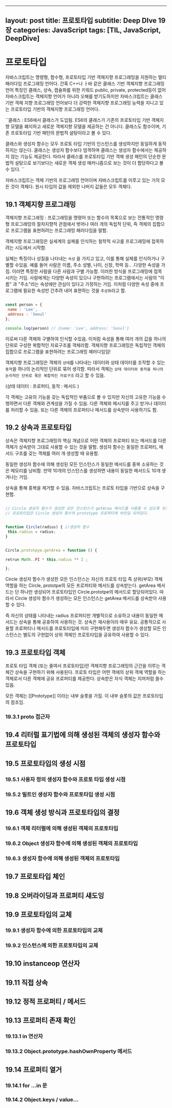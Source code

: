 
---
layout: post
title: 프로토타입
subtitle:  Deep DIve 19장
categories: JavaScript
tags: [TIL, JavaScript, DeepDive]
---


# 프로토타입

자바스크립트는 명령형, 함수형, 프로토타입 기반 객체지향 프로그래밍을 지원하는 멀티 패러다임 프로그래밍 언어다.
간혹 C++나 ㅏ바 같은 클래스 기반 객체지향 프로그래밍 언어 특징인 클래스, 상속, 캡슐화를 위한 키워드 public, private, protected등이 없어 자바스크립트는 객체지향 언어가 아니라
오해를 받기도하지만 자바스크립트는 클래스 기반 객체 지향 프로그래밍 언어보다 더 강력한 객체지향 프로그래밍 능력을 지니고 있는 프로토타입 기반의 객체지향 프로그래밍 언어다.


``클래스 : ES6에서 클래스가 도입됨. ES6의 클래스가 기존의 프로토타입 기반 객체지향 모델을 폐지하고 새로운 객체지향 모델을 제공하는 건 아니다. 클래스도 함수이며, 기존 프로토타입 기반 패턴의 문법적 설탕이라고 볼 수 있다.

클래스와 생성자 함수는 모두 프로토 타입 기반의 인스턴스를 생성하지만
동일하게 동작하지는 않는다. 클래스는 생성자 함수보다 엄격하며
클래스는 생성자 함수에서는 제공하지 않는 기능도 제공한다.
따라서 클래스를 프로토타입 기반 객체 생성 패턴의 단순한 문법적 설탕으로 보기보다는
새로운 객체 생성 매커니즘으로 보는 것이 더 합당하다고 볼수 있다.
``

자바스크립트는 객체 기반의 프로그래밍 언어이며 자바스크립트를 이루고 있는 거의 모든 것이 객체다. 원시 타입의 값을 제외한 나머지 값들은 모두 객체다.


## 19.1 객체지향 프로그래밍

객체지향 프로그래밍 : 프로그래밍을 명령어 또는 함수의 목록으로 보는 전통적인 명령형 프로그래밍의 절차지향적 관점에서 벗어나
여러 개의 독립적 단위, 즉 객체의 집합으로 프로그램을 표현하려는 프로그래밍 패러다임을 말함.

객체지향 프로그래밍은 실세계의 실체를 인식하는 철학적 사고를 프로그래밍에 접목하려는 시도에서 시작함.

실체는 특징이나 성질을 나타내는 `속성` 을 가지고 있고, 이를 통해 실체를 인식하거나 구별할 수있음.
예를 들어 사람은 이름, 주소 성별, 나이, 신장, 학력 등.. .다양한 속성을 가짐. 이러면 특정한 사람을 다른 사람과 구별 가능함.
이러한 방식을 프로그래밍에 접목 시키는 거임. 사람에게는 다양한 속성이 있으나 구현하려는 프로그램에서는 
사람의 "이름" 과 "주소"라는 속성에만 관심이 있다고 가정하는 거임. 
이처럼 다양한 속성 중에 프로그램에 필요한 속성만 간추려 내어 표현하는 것을 `추상화`라고 함.

```javascript

const person = {
 name : 'Lee',
 address : 'Seoul'
};

console.log(person) // {name: 'Lee', address: 'Seoul'}
```

이로써 다른 객체와 구별하여 인식할 수있음. 이처럼 속성을 통해 여러 개의 값을 하나의 단위로 구성한 복합적인 자료구조를 객체라함.
객체지향 프로그래밍은 독립적인 객체의 집합으로 프로그램을 표현하려는 프로그래밍 패러다임임!


객체지향 프로그래밍은 객체의 `상태`를 나타내는 데이터와 상태 데이터를 조작할 수 있는 `동작`을 하나의 논리적인 단위로 묶어 생각함.
따라서 객체는 `상태 데이터와 동작을 하나의 논리적인 단위로 묶은 복합적인 자료구조` 라고 할 수 있음.

(상태 데이터 : 프로퍼티, 동작 : 메서드 )

각 객체는 고유의 기능을 갖는 독립적인 부품으로 볼 수 있지만 자신의 고유한 기능을 수행하면서 다른 객체와 관계성을 가질 수 있음.
다른 객체와 메시지를 주고 받거나 데이터를 처리할 수 있음.
또는 다른 객체의 프로퍼티나 메서드를 상속받아 사용하기도 함.


## 19.2 상속과 프로토타입

상속은 객체지향 프로그래밍의 핵심 개념으로 어떤 객체의 프로퍼티 또는 메서드를 다른 객체가 상속받아 그대로 사용할 수 있는 것을 말함.
생성자 함수는 동일한 프로퍼티, 메서드 구조를 갖는 객체를 여러 개 생성할 때 유용함.

동일한 생성자 함수에 의해 생성된 모든 인스턴스가 동일한 메서드를 중복 소유하는 것은 메모리를 낭비함.
만약 10개의 인스턴스를 생성하면 내용이 동일한 메서드도 10개 생겨나는 거임.

상속을 통해 중복을 제거할 수 있음. 자바스크립트는 프로토 타입을 기반으로 상속을 구현함.


```javascript

// Circle 생성자 함수가 생성한 모든 인스턴스가 getArea 메서드를 사용할 수 있도록 프로토타입에 추가한다.
// 프로토타입은 Circle 생성자 함수의 prototype 프로퍼티에 바인딩 되어있다.


function Circle(radius) { //생성자 함수
 this.radius = radius;
}


Circle.prototpye.getArea = function () {

retrun Math..PI * this.radius ** 2 ;

};


```

Circle 생성자 함수가 생성한 모든 인스턴스는 자신의 프로토 타입 즉 상위(부모) 객체 역할을 하는 Circle, prototpe의 모든 프로퍼티와 메서드를 상속받는다.
getArea 메서드는 단 하나만 생성되어 프로토타입인 Circle.prototpe의 메서드로 할당되어있다.
따라서 Circle 생성자 함수가 생성하는 모든 인스턴스는 getArea 메서드를 상속받아 사용할 수 있다.

즉 자신의 상태를 나타내는 radius 프로퍼티만 개별적으로 소유하고 내용이 동일한 메서드는 상속을 통해 공휴하여 사용하는 것.
상속은 재사용이라 매우 유요. 공통적으로 사용할 프로퍼티나 메서드를 프로토타입에 미리 구현해두면
생성자 함수가 생성할 모든 인스턴스는 별도의 구현없이 상위 객체인 프로토타입을 공유하여 사용할 수 있다.

## 19.3 프로토타입 객체

프로토 타입 객체 (또는 줄여서 프로토타입)란 객체지향 프로그래밍의 근간을 이루는 객체간 상속을 구현하기 위해 사용된다.
프로토 타입은 어떤 객에의 상위 객체 역할을 하는 객체로서 다른 객체에 공유 프로퍼티를 제공한다. 상속받은 자식 객체는 지꺼처럼 쓸수 있음.

모든 객체는 [[Prototype]] 이라는 내부 슬롯을 가짐. 이 내부 슬롯의 값은 프로토타입의 참조임.


### 19.3.1 __proto__ 접근자

## 19.4 리터럴 표기법에 의해 생성된 객체의 생성자 함수와 프로토타입

## 19.5 프로토타입의 생성 시점

### 19.5.1 사용자 정의 생성자 함수와 프로토 타입 생성 시점
### 19.5.2 빌트인 생성자 함수와 프로토타입 생성 시점

## 19.6 객체 생성 방식과 프로토타입의 결정

### 19.6.1 객체 리터럴에 의해 생성된 객체의 프로토타입

### 19.6.2 Object 생성자 함수에 의해 생성된 객체의 프로토타입
### 19.6.3 생성자 함수에 의해 생성된 객체의 프로토타입

## 19.7 프로토타입 체인

## 19.8 오버라이딩과 프로퍼티 섀도잉

## 19.9 프로토타입의 교체

### 19.9.1 생성자 함수에 의한 프로토타입의 교체

### 19.9.2 인스턴스에 의한 프로토타입의 교체



## 19.10 instanceop 연산자

## 19.11 직접 상속

## 19.12 정적 프로퍼티 / 메서드

## 19.13 프로퍼티 존재 확인

### 19.13.1 in 연산자

### 19.13.2 Object.prototype.hashOwnProperty 메서드

## 19.14 프로퍼티 열거

### 19.14.1 for ...in 문
### 19.14.2 Object.keys / value...





